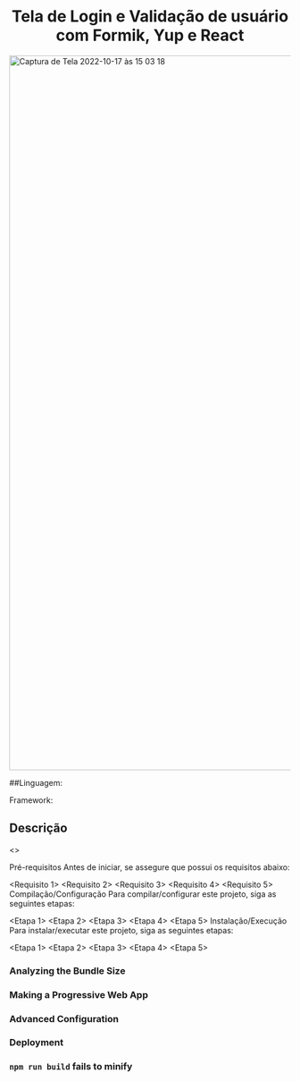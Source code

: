 <h1 align="center"> Tela de Login e Validação de usuário com Formik, Yup e React </h1>


<img width="1279" alt="Captura de Tela 2022-10-17 às 15 03 18" src="https://user-images.githubusercontent.com/101599209/196249974-f59e745c-e4f8-4e7a-9f53-40d0ac7ae129.png">


##Linguagem: <linguagem>

Framework: <Formik>

## Descrição
<>

Pré-requisitos
Antes de iniciar, se assegure que possui os requisitos abaixo:

<Requisito 1>
<Requisito 2>
<Requisito 3>
<Requisito 4>
<Requisito 5>
Compilação/Configuração
Para compilar/configurar este projeto, siga as seguintes etapas:

<Etapa 1>
<Etapa 2>
<Etapa 3>
<Etapa 4>
<Etapa 5>
Instalação/Execução
Para instalar/executar este projeto, siga as seguintes etapas:

<Etapa 1>
<Etapa 2>
<Etapa 3>
<Etapa 4>
<Etapa 5>


### Analyzing the Bundle Size


### Making a Progressive Web App



### Advanced Configuration



### Deployment


### `npm run build` fails to minify

